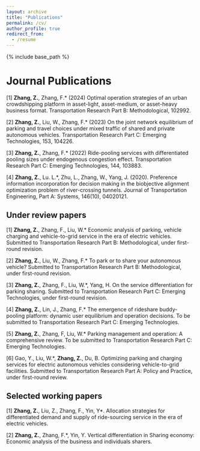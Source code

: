 ```yaml
---
layout: archive
title: "Publications"
permalink: /cv/
author_profile: true
redirect_from:
  - /resume
---
```


{% include base_path %}

Journal Publications
======
[1] **Zhang, Z.**, Zhang, F.* (2024) Optimal operation strategies of an urban crowdshipping platform in
asset-light, asset-medium, or asset-heavy business format. Transportation Research Part B: Methodological,
102992.

[2] **Zhang, Z.**, Liu, W., Zhang, F.* (2023) On the joint network equilibrium of parking and travel
choices under mixed traffic of shared and private autonomous vehicles. Transportation Research Part
C: Emerging Technologies, 153, 104226.

[3] **Zhang, Z.**, Zhang, F.* (2022) Ride-pooling services with differentiated pooling sizes under endogenous
congestion effect. Transportation Research Part C: Emerging Technologies, 144, 103883.

[4] **Zhang, Z.**, Lu. L.*, Zhu, L., Zhang, W., Yang, J. (2020). Preference information incorporation for
decision making in the biobjective alignment optimization problem of river-crossing tunnels. Journal
of Transportation Engineering, Part A: Systems, 146(10), 04020121.


Under review papers
------
[1] **Zhang, Z.**, Zhang, F., Liu, W.* Economic analysis of parking, vehicle charging and vehicle-to-grid
service in the era of electric vehicles. Submitted to Transportation Research Part B: Methodological,
under first-round revision.

[2] **Zhang, Z.**, Liu, W., Zhang, F.* To park or to share your autonomous vehicle? Submitted to Transportation
Research Part B: Methodological, under first-round revision.

[3] **Zhang, Z.**, Zhang, F., Liu, W.*, Yang, H. On the service differentiation for parking sharing. Submitted
to Transportation Research Part C: Emerging Technologies, under first-round revision.

[4] **Zhang, Z.**, Lin, J., Zhang, F.* The emergence of rideshare buddy-pooling platform: dynamic user
equilibrium and operation decisions. To be submitted to Transportation Research Part C: Emerging
Technologies.

[5] **Zhang, Z.**, Zhang, F, Liu, W.* Parking management and operation: A comprehensive review. To be
submitted to Transportation Research Part C: Emerging Technologies.

[6] Gao, Y., Liu, W.*, **Zhang, Z.**, Du, B. Optimizing parking and charging services for electric autonomous
vehicles considering vehicle-to-grid facilities. Submitted to Transportation Research Part A:
Policy and Practice, under first-round review.


Selected working papers
------
[1] **Zhang, Z.**, Liu, Z., Zhang, F., Yin, Y*. Allocation strategies for differentiated demand and supply
of ride-sourcing service in the era of electric vehicles. 

[2] **Zhang, Z.**, Zhang, F.*, Yin, Y. Vertical differentiation in Sharing economy: Economic analysis of the
business and individuals sharers.

